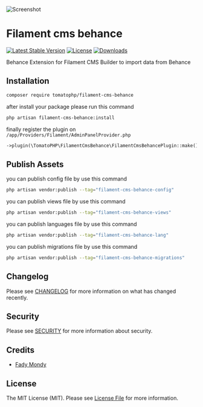 ![Screenshot](https://raw.githubusercontent.com/tomatophp/filament-cms-behance/master/art/screenshot.jpg)

# Filament cms behance

[![Latest Stable Version](https://poser.pugx.org/tomatophp/filament-cms-behance/version.svg)](https://packagist.org/packages/tomatophp/filament-cms-behance)
[![License](https://poser.pugx.org/tomatophp/filament-cms-behance/license.svg)](https://packagist.org/packages/tomatophp/filament-cms-behance)
[![Downloads](https://poser.pugx.org/tomatophp/filament-cms-behance/d/total.svg)](https://packagist.org/packages/tomatophp/filament-cms-behance)

Behance Extension for Filament CMS Builder to import data from Behance

## Installation

```bash
composer require tomatophp/filament-cms-behance
```
after install your package please run this command

```bash
php artisan filament-cms-behance:install
```

finally register the plugin on `/app/Providers/Filament/AdminPanelProvider.php`

```php
->plugin(\TomatoPHP\FilamentCmsBehance\FilamentCmsBehancePlugin::make())
```


## Publish Assets

you can publish config file by use this command

```bash
php artisan vendor:publish --tag="filament-cms-behance-config"
```

you can publish views file by use this command

```bash
php artisan vendor:publish --tag="filament-cms-behance-views"
```

you can publish languages file by use this command

```bash
php artisan vendor:publish --tag="filament-cms-behance-lang"
```

you can publish migrations file by use this command

```bash
php artisan vendor:publish --tag="filament-cms-behance-migrations"
```

## Changelog

Please see [CHANGELOG](CHANGELOG.md) for more information on what has changed recently.

## Security

Please see [SECURITY](SECURITY.md) for more information about security.

## Credits

- [Fady Mondy](mailto:info@3x1.io)

## License

The MIT License (MIT). Please see [License File](LICENSE.md) for more information.
